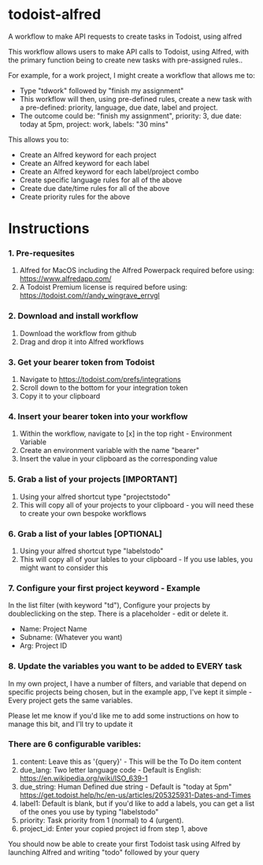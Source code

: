 # todoist-alfred
A workflow to make API requests to create tasks in Todoist, using alfred

This workflow allows users to make API calls to Todoist, using Alfred, with the primary function being to create new tasks with pre-assigned rules..

For example, for a work project, I might create a workflow that allows me to:

- Type "tdwork" followed by "finish my assignment"
- This workflow will then, using pre-defined rules, create a new task with a pre-defined: priority, language, due date, label and project.
- The outcome could be: "finish my assignment", priority: 3, due date: today at 5pm, project: work, labels: "30 mins"

This allows you to:

- Create an Alfred keyword for each project
- Create an Alfred keyword for each label
- Create an Alfred keyword for each label/project combo
- Create specific language rules for all of the above
- Create due date/time rules for all of the above
- Create priority rules for the above

# Instructions
### 1. Pre-requesites
1. Alfred for MacOS including the Alfred Powerpack required before using: https://www.alfredapp.com/
2. A Todoist Premium license is required before using: https://todoist.com/r/andy_wingrave_errvgl

### 2. Download and install workflow
1. Download the workflow from github
2. Drag and drop it into Alfred workflows

### 3. Get your bearer token from Todoist 
1. Navigate to https://todoist.com/prefs/integrations
2. Scroll down to the bottom for your integration token
3. Copy it to your clipboard

### 4. Insert your bearer token into your workflow
1. Within the workflow, navigate to [x] in the top right - Environment Variable
2. Create an environment variable with the name "bearer" 
3. Insert the value in your clipboard as the corresponding value

### 5. Grab a list of your projects [IMPORTANT]
1. Using your alfred shortcut type "projectstodo"
2. This will copy all of your projects to your clipboard - you will need these to create your own bespoke workflows

### 6. Grab a list of your lables [OPTIONAL]
1. Using your alfred shortcut type "labelstodo"
2. This will copy all of your lables to your clipboard - If you use lables, you might want to consider this 

### 7. Configure your first project keyword - Example

In the list filter (with keyword "td"), Configure your projects by doubleclicking on the step. There is a placeholder - edit or delete it. 

- Name: Project Name
- Subname: (Whatever you want)
- Arg: Project ID

### 8. Update the variables you want to be added to EVERY task

In my own project, I have a number of filters, and variable that depend on specific projects being chosen, but in the example app, I've kept it simple - Every project gets the same variables. 

Please let me know if you'd like me to add some instructions on how to manage this bit, and I'll try to update it

### There are 6 configurable varibles:

1. content: Leave this as '{query}' - This will be the To Do item content
2. due_lang: Two letter language code - Default is English: https://en.wikipedia.org/wiki/ISO_639-1
3. due_string: Human Defined due string - Default is "today at 5pm" https://get.todoist.help/hc/en-us/articles/205325931-Dates-and-Times
4. label1: Default is blank, but if you'd like to add a labels, you can get a list of the ones you use by typing "labelstodo"
5. priority: Task priority from 1 (normal) to 4 (urgent).
6. project_id: Enter your copied project id from step 1, above

You should now be able to create your first Todoist task using Alfred by launching Alfred and writing 
"todo" followed by your query




